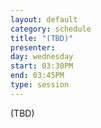 ```yaml
---
layout: default
category: schedule
title: "(TBD)"
presenter:
day: wednesday
start: 03:30PM
end: 03:45PM
type: session
---
```


(TBD)
